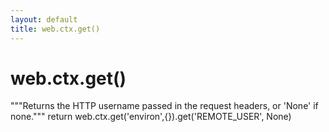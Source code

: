 ```yaml
---
layout: default
title: web.ctx.get()
---
```


# web.ctx.get()

 
  """Returns the HTTP username passed in the request headers, or 'None' if none."""
    return web.ctx.get('environ',{}).get('REMOTE_USER', None)